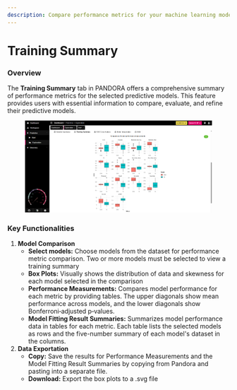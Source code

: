 ```yaml
---
description: Compare performance metrics for your machine learning models.
---
```


# Training Summary

### Overview

The **Training Summary** tab in PANDORA offers a comprehensive summary of performance metrics for the selected predictive models. This feature provides users with essential information to compare, evaluate, and refine their predictive models.



<figure><img src="../../../.gitbook/assets/Exploration_Training Summary.png" alt=""><figcaption></figcaption></figure>

### Key Functionalities

1. **Model Comparison**
   * **Select models:** Choose models from the dataset for performance metric comparison. Two or more models must be selected to view a training summary
   * **Box Plots:** Visually shows the distribution of data and skewness for each model selected in the comparison
   * **Performance Measurements:** Compares model performance for each metric by providing tables. The upper diagonals show mean performance across models, and the lower diagonals show Bonferroni‐adjusted p‐values.
   * **Model Fitting Result Summaries:** Summarizes model performance data in tables for each metric. Each table lists the selected models as rows and the five-number summary of each model's dataset in the columns.
2. **Data Exportation**
   * **Copy:** Save the results for Performance Measurements and the Model Fitting Result Summaries by copying from Pandora and pasting into a separate file.
   * **Download:** Export the box plots to a .svg file&#x20;
